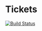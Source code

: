 # Tickets

[![Build Status](https://travis-ci.org/HubertTatar/Tickets.svg?branch=master)](https://travis-ci.org/HubertTatar/Tickets)